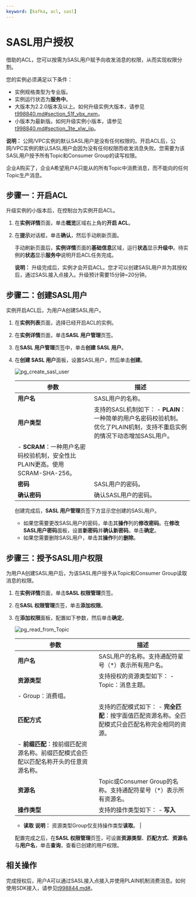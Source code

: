 ```yaml
---
keyword: [kafka, acl, sasl]
---
```


# SASL用户授权

借助的ACL，您可以按需为SASL用户赋予向收发消息的权限，从而实现权限分割。

您的实例必须满足以下条件：

-   实例规格类型为专业版。
-   实例运行状态为**服务中**。
-   大版本为2.2.0版本及以上。如何升级实例大版本，请参见[t998840.md\#section\_51f\_vbx\_nxm](/cn.zh-CN/用户指南/实例/升级实例版本.md)。
-   小版本为最新版。如何升级实例小版本，请参见[t998840.md\#section\_3te\_xlw\_iip](/cn.zh-CN/用户指南/实例/升级实例版本.md)。

**说明：** 公网/VPC实例的默认SASL用户是没有任何权限的。开启ACL后，公网/VPC实例的默认SASL用户会因为没有任何权限而收发消息失败。您需要为该SASL用户授予所有Topic和Consumer Group的读写权限。

企业A购买了，企业A希望用户A只能从的所有Topic中消费消息，而不能向的任何Topic生产消息。

## 步骤一：开启ACL

升级实例的小版本后，在控制台为实例开启ACL。

1.  在**实例详情**页面，单击**概览**区域右上角的**开启 ACL**。

2.  在**提示**对话框，单击**确认**，然后手动刷新页面。

    手动刷新页面后，**实例详情**页面的**基础信息**区域，运行**状态**显示**升级中**。待实例的**状态**显示**服务中**说明开启ACL任务完成。

    **说明：** 升级完成后，实例才会开启ACL。您才可以创建SASL用户并为其授权后，通过SASL接入点接入。升级预计需要15分钟~20分钟。


## 步骤二：创建SASL用户

实例开启ACL后，为用户A创建SASL用户。

1.  在**实例列表**页面，选择已经开启ACL的实例。

2.  在**实例详情**页面，单击**SASL 用户管理**页签。

3.  在**SASL 用户管理**页签中，单击**创建 SASL 用户**。

4.  在**创建 SASL 用户**面板，设置SASL用户，然后单击**创建**。

    ![pg_create_sasl_user ](https://static-aliyun-doc.oss-accelerate.aliyuncs.com/assets/img/zh-CN/7194872261/p99571.png)

    |参数|描述|
    |--|--|
    |**用户名**|SASL用户的名称。|
    |**用户类型**|支持的SASL机制如下：     -   **PLAIN**： 一种简单的用户名密码校验机制。优化了PLAIN机制，支持不重启实例的情况下动态增加SASL用户。
    -   **SCRAM**：一种用户名密码校验机制，安全性比PLAIN更高。使用SCRAM-SHA-256。 |
    |**密码**|SASL用户的密码。|
    |**确认密码**|确认SASL用户的密码。|

    创建完成后，**SASL 用户管理**页签下方显示您创建的SASL用户。

    -   如果您需要更改SASL用户的密码，单击其**操作**列的**修改密码**。在**修改SASL用户密码**面板，设置**新密码**并**确认新密码**。单击**确定**。
    -   如果您需要删除SASL用户，单击其**操作**列的**删除**。

## 步骤三：授予SASL用户权限

为用户A创建SASL用户后，为该SASL用户授予从Topic和Consumer Group读取消息的权限。

1.  在**实例详情**页面，单击**SASL 权限管理**页签。

2.  在**SASL 权限管理**页签，单击**添加权限**。

3.  在**添加权限**面板，配置如下参数，然后单击**确定**。

    ![pg_read_from_Topic](https://static-aliyun-doc.oss-accelerate.aliyuncs.com/assets/img/zh-CN/3655872261/p99574.png)

    |参数|描述|
    |--|--|
    |**用户名**|SASL用户的名称。支持通配符星号（\*）表示所有用户名。|
    |**资源类型**|支持授权的资源类型如下：     -   Topic：消息主题。
    -   Group：消费组。 |
    |**匹配方式**|支持的匹配模式如下：     -   **完全匹配**：按字面值匹配资源名称。全匹配模式只会匹配名称完全相同的资源。
    -   **前缀匹配**：按前缀匹配资源名称。前缀匹配模式会匹配以匹配名称开头的任意资源名称。 |
    |**资源名**|Topic或Consumer Group的名称。支持通配符星号（\*）表示所有资源名。|
    |**操作类型**|支持的操作类型如下：    -   **写入**
    -   **读取**
**说明：** 资源类型Group仅支持操作类型**读取**。 |

    配置完成之后，在**SASL 权限管理**页签，可设置**资源类型**、**匹配方式**、**资源名**与**用户名**，单击**查询**，查看已创建的用户权限。


## 相关操作

完成授权后，用户A可以通过SASL接入点接入并使用PLAIN机制消费消息。如何使用SDK接入，请参见[t998844.md\#](/cn.zh-CN/SDK参考/SDK概述.md)。

